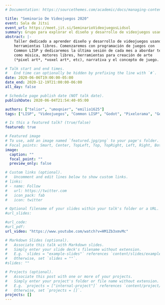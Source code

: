 ```yaml
---
# Documentation: https://sourcethemes.com/academic/docs/managing-content/

title: "Seminario De Videojuegos 2020"
event: Sala de Jitsi
event_url: https://meet.jit.si/SeminarioVideojuegosLidsol
summary: Grupo para explorar el diseño y desarrollo de videojuegos usando herramientas libres.
abstract: |-
    Taller dedicado a aprender diseño y desarrollo de videojuegos usando
    herramientas libres. Comenzaremos con programación de juegos con
    Common LISP y dedicaremos la última sesión de cada mes a abordar temas
    como música, motores libres, herramientas para creación de arte
    (*pixel art*, *voxel art*, etc), narrativa y el concepto de juego.

# Talk start and end times.
#   End time can optionally be hidden by prefixing the line with `#`.
date: 2020-06-06T19:00:00-05:00
date_end: 2020-12-19T21:00:00-06:00
all_day: false

# Schedule page publish date (NOT talk date).
publishDate: 2020-06-04T21:54:40-05:00

authors: ["telior", "umoqnier", "emilio1625"]
tags: ["LISP", "Videojuegos", "Common LISP", "Godot", "Pixelorama", "Goxel", "Milkytracker", "Blender"]

# Is this a featured talk? (true/false)
featured: true

# Featured image
# To use, add an image named `featured.jpg/png` to your page's folder. 
# Focal points: Smart, Center, TopLeft, Top, TopRight, Left, Right, BottomLeft, Bottom, BottomRight.
image:
  caption: ""
  focal_point: ""
  preview_only: false

# Custom links (optional).
#   Uncomment and edit lines below to show custom links.
# links:
# - name: Follow
#   url: https://twitter.com
#   icon_pack: fab
#   icon: twitter

# Optional filename of your slides within your talk's folder or a URL.
#url_slides:

#url_code:
#url_pdf:
url_video: "https://www.youtube.com/watch?v=HM1Zb3xmvMc"

# Markdown Slides (optional).
#   Associate this talk with Markdown slides.
#   Simply enter your slide deck's filename without extension.
#   E.g. `slides = "example-slides"` references `content/slides/example-slides.md`.
#   Otherwise, set `slides = ""`.
#slides: ""

# Projects (optional).
#   Associate this post with one or more of your projects.
#   Simply enter your project's folder or file name without extension.
#   E.g. `projects = ["internal-project"]` references `content/project/deep-learning/index.md`.
#   Otherwise, set `projects = []`.
projects: []
---
```

